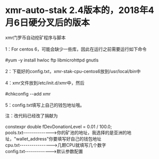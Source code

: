 # xmr-auto-stak 2.4版本的，2018年4月6日硬分叉后的版本
xmr门罗币自动挖矿程序与脚本<br>  
1：For centos 6，可能会缺少一些库，因此在运行之前需要运行如下命令<br>  
#yum -y install hwloc ftp libmicrohttpd gnutls<br>  
2：下载好的config.txt，xmr-stak-cpu-centos6放到/usr/local/bin中<br>  
4：xmr文件放到/etc/init.d/xmr中，然后<br>  
#chkconfig --add xmr<br>  
5：config.txt填写上自己的钱包地址哦。<br>  

注：改代码已经改了捐献为<br>  
constexpr double fDevDonationLevel = 0.01 / 100.0; <br>
pools.txt-------------->你的矿池的地址，我选择的是亚洲的地址，"wallet_address"你要填写好自己的钱包地址<br>
cpu.txt---------------->几颗CPU就填写几个数字<br>
config.txt------------->默认参数配置<br>
